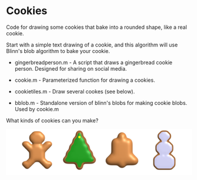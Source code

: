 # Cookies

Code for drawing some cookies that bake into a rounded shape, like a
real cookie.

Start with a simple text drawing of a cookie, and this algorithm
will use Blinn's blob algorithm to bake your cookie.

- gingerbreadperson.m - A script that draws a gingerbread cookie person.  Designed for sharing on social media.

- cookie.m - Parameterized function for drawing a cookies.
- cookietiles.m - Draw several cookes (see below).
- bblob.m - Standalone version of blinn's blobs for making cookie blobs.  Used by cookie.m

What kinds of cookies can you make?

![Example Cookies](./cookie_tiles.png)
